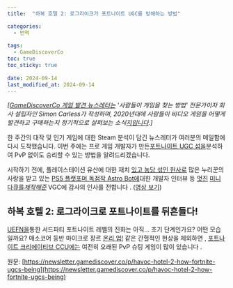 ```yaml
---
title:  "하복 호텔 2: 로그라이크가 포트나이트 UGC를 방해하는 방법"

categories:
  - 번역
  
tags:
  - GameDiscoverCo
toc: true
toc_sticky: true
 
date: 2024-09-14
last_modified_at: 2024-09-14
---
```

_\[[GameDiscoverCo 게임 발견 뉴스레터는](https://newsletter.gamediscover.co/) '사람들이 게임을 찾는 방법' 전문가이자 회사 설립자인 Simon Carless가 작성하며, 2020년대에 사람들이 비디오 게임을 어떻게 발견하고 구매하는지 정기적으로 살펴보는 소식[지입니다](https://newsletter.gamediscover.co/).\]_

한 주간의 대작 및 인기 게임에 대한 Steam 분석이 담긴 뉴스레터가 여러분의 메일함에 다시 도착했습니다. 이번 주에는 프로 게임 개발자가 만든[포트나이트 UGC 섬을](https://fortnite.gg/island?code=7996-5597-0868)분석하여 PvP 없이도 승리할 수 있는 방법을 알려드리겠습니다.

시작하기 전에, 플레이스테이션 유산에 대한 재치 [있고 농담 섞인 헌사로](https://www.youtube.com/watch?v=_jOYKuLnvtk) 많은 누리꾼의 사랑을 받고 있는 [PS5 플랫포머 독점작 Astro Bot에](https://www.playstation.com/en-us/games/astro-bot/)대한 개발자 인터뷰 등 [멋진](https://www.youtube.com/watch?v=kbRJBWkcAZ0) [미니 다큐를](https://www.youtube.com/watch?v=kbRJBWkcAZ0)_[제작해준](https://www.youtube.com/watch?v=kbRJBWkcAZ0)_ VGC에 감사의 인사를 전합니다 . ([영상 보기](https://www.youtube.com/watch?v=kbRJBWkcAZ0))

## 하복 호텔 2: 로그라이크로 포트나이트를 뒤흔들다!

[UEFN을](https://dev.epicgames.com/community/fortnite/getting-started/uefn)통한 서드파티 포트나이트 레벨의 진화는 아직... 초기 단계인가요? 어떤 모습일까요? 매소코어 등반 마이크로 장르 [온리 업!](https://en.wikipedia.org/wiki/Only_Up!) 같은 간헐적인 현상을 제외하면 , [포트나이트 크리에이티브 CCU에는](https://fortnite.gg/creative) 여전히 오래된 PvP 슈팅 게임이 많이 있습니다 .

원문: [https://newsletter.gamediscover.co/p/havoc-hotel-2-how-fortnite-ugcs-being](https://newsletter.gamediscover.co/p/havoc-hotel-2-how-fortnite-ugcs-being)